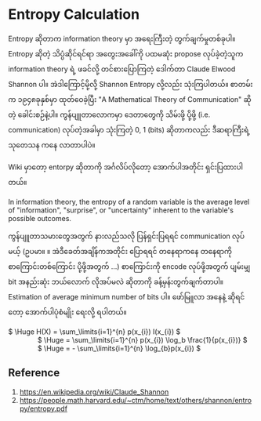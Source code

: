 # Entropy Calculation

Entropy ဆိုတာက information theory မှာ အရေးကြီးတဲ့ တွက်ချက်မှုတစ်ခုပါ။ Entropy ဆိုတဲ့ သိပ္ပံဆိုင်ရင်ရာ အတွေးအခေါ်ကို ပထမဆုံး propose လုပ်ခဲ့တဲ့သူက information theory ရဲ့ ဖခင်လို့ တင်စားပြောကြတဲ့ ဒေါက်တာ Claude Elwood Shannon ပါ။ အဲဒါကြောင့်မို့လို့ Shannon Entropy လို့လည်း သုံးကြပါတယ်။ စာတမ်းက ၁၉၄၈ခုနှစ်မှာ ထုတ်ဝေခဲ့ပြီး "A Mathematical Theory of Communication" ဆိုတဲ့ ခေါင်းစဉ်နဲ့ပါ။ ကွန်ပျူတာလောကမှာ ဒေတာတွေကို သိမ်းဖို့ ပို့ဖို့ (i.e. communication) လုပ်တဲ့အခါမှာ သုံးကြတဲ့ 0, 1 (bits) ဆိုတာကလည်း ဒီဆရာကြီးရဲ့ သုတေသန ကနေ လာတာပါပဲ။     

Wiki မှာတော့ entorpy ဆိုတာကို အင်္ဂလိပ်လိုတော့ အောက်ပါအတိုင်း ရှင်းပြထားပါတယ်။  

In information theory, the entropy of a random variable is the average level of "information", "surprise", or "uncertainty" inherent to the variable's possible outcomes.  

ကွန်ပျူတာသမားတွေအတွက် နားလည်သလို ပြန်ရှင်းပြရရင် communication လုပ်မယ့် (ဥပမာ။ ။ အဲဒီခေတ်အချိန်ကအတိုင်း ပြောရရင် တနေရာကနေ တနေရာကို စာကြောင်းတစ်ကြောင်း ပို့ဖို့အတွက် ...) စာကြောင်းကို encode လုပ်ဖို့အတွက် ပျမ်းမျှ bit အနည်းဆုံး ဘယ်လောက် လိုအပ်မလဲ ဆိုတာကို ခန့်မှန်းတွက်ချက်တာပါ။ Estimation of average minimum number of bits ပါ။ ဖော်မြူလာ အနေနဲ့ ဆိုရင်တော့ အောက်ပါပုံစံမျိုး ရေးလို့ ရပါတယ်။  

$ \Huge H(X) = \sum_\limits{i=1}^{n} p(x_{i}) I(x_{i}) $   
&ensp;&ensp;&ensp;&ensp;&ensp;&ensp;&ensp;&ensp; $ \Huge = \sum_\limits{i=1}^{n} p(x_{i}) \log_b \frac{1}{p(x_{i})} $   
&ensp;&ensp;&ensp;&ensp;&ensp;&ensp;&ensp;&ensp; $ \Huge = - \sum_\limits{i=1}^{n} \log_{b}p(x_{i}) $    

## Reference

1. https://en.wikipedia.org/wiki/Claude_Shannon
2. https://people.math.harvard.edu/~ctm/home/text/others/shannon/entropy/entropy.pdf

